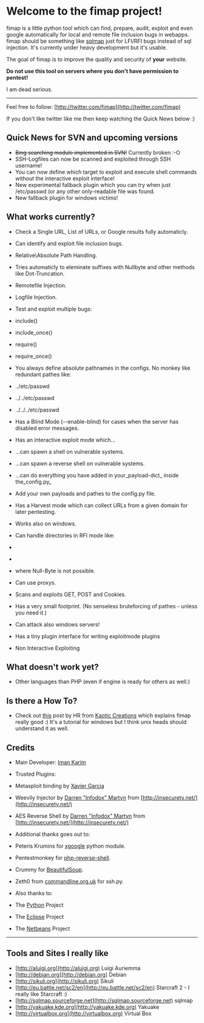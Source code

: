 Welcome to the fimap project!
=============================

fimap is a little python tool which can find, prepare, audit, exploit and even google automatically for local and remote file inclusion bugs in webapps. fimap should be something like [sqlmap](http://sqlmap.sourceforge.net) just for LFI/RFI bugs instead of sql injection. It's currently under heavy development but it's usable.


The goal of fimap is to improve the quality and security of **your** website.

**Do not use this tool on servers where you don't have permission to pentest!**

I am dead serious.

* * *

Feel free to follow: [http://twitter.com/fimap](http://twitter.com/fimap)


If you don't like twitter like me then keep watching the Quick News below :)


## Quick News for SVN and upcoming versions

*   <span style="text-decoration: line-through">Bing searching module implemented in SVN!</span> Currently broken :-O
*   SSH-Logfiles can now be scanned and exploited through SSH username!
*   You can now define which target to exploit and execute shell commands without the interactive exploit interface!
*   New experimental fallback plugin which you can try when just /etc/passwd (or any other only-readable file was found.
*   New fallback plugin for windows victims!

## What works currently?

*   Check a Single URL, List of URLs, or Google results fully automaticly.
*   Can identify and exploit file inclusion bugs.


*   Relative\Absolute Path Handling.
*   Tries automaticly to eleminate suffixes with Nullbyte and other methods like Dot-Truncation.
*   Remotefile Injection.
*   Logfile Injection.


*   Test and exploit multiple bugs:


*   include()
*   include_once()
*   require()
*   require_once()


*   You always define absolute pathnames in the configs. No monkey like redundant pathes like:


*   ../etc/passwd
*   ../../etc/passwd
*   ../../../etc/passwd

*   Has a Blind Mode (--enable-blind) for cases when the server has disabled error messages.
*   Has an interactive exploit mode which...


*   ...can spawn a shell on vulnerable systems.
*   ...can spawn a reverse shell on vulnerable systems.
*   ...can do everything you have added in your_payload-dict_ inside the_config.py_


*   Add your own payloads and pathes to the config.py file.
*   Has a Harvest mode which can collect URLs from a given domain for later pentesting.
*   Works also on windows.
*   Can handle directories in RFI mode like:


*   <tt><? include ($_GET["inc"] . "/content/index.html"); ?></tt>
*   <tt><? include ($_GET["inc"] . "_lang/index.html"); ?></tt>
*   where Null-Byte is not possible.


*   Can use proxys.
*   Scans and exploits GET, POST and Cookies.
*   Has a very small footprint. (No senseless bruteforcing of pathes - unless you need it.)
*   Can attack also windows servers! 
*   Has a tiny plugin interface for writing exploitmode plugins 


*   Non Interactive Exploiting

## What doesn't work yet?

*   Other languages than PHP (even if engine is ready for others as well.)

## Is there a How To?

*   Check out [this](http://kaoticcreations.blogspot.com/2011/08/automated-lfirfi-scanning-exploiting.html) post by HR from [Kaotic Creations](http://kaoticcreations.blogspot.com) which explains fimap really good :) It's a tutorial for windows but I think unix heads should understand it as well.

## Credits

*   Main Developer: [Iman Karim](mailto:fimap.dev@gmail.com)

*   Trusted Plugins:

*   Metasploit binding by [Xavier Garcia](mailto:xavi.garcia(atom)gmail(dot)com)
*   Weevily Injector by [Darren "Infodox" Martyn](mailto:infodox(atom)insecurety(dot)net) from [http://insecurety.net/](http://insecurety.net/)
*   AES Reverse Shell by [Darren "Infodox" Martyn](mailto:infodox(atom)insecurety(dot)net) from [http://insecurety.net/](http://insecurety.net/)

*   Additional thanks goes out to:

*   Peteris Krumins for [xgoogle](http://www.catonmat.net/blog/python-library-for-google-search/) python module.
*   Pentestmonkey for [php-reverse-shell](http://pentestmonkey.net/tools/php-reverse-shell/).
*   Crummy for [BeautifulSoup](http://www.crummy.com/software/BeautifulSoup/).
*   Zeth0 from [commandline.org.uk](http://commandline.org.uk/) for ssh.py.

*   Also thanks to:

*   The [Python](http://python.org) Project
*   The [Eclipse](http://eclipse.org) Project
*   The [Netbeans](http://netbeans.org) Project

* * *

## Tools and Sites I really like

*   [http://aluigi.org](http://aluigi.org) Luigi Auriemma
*   [http://debian.org](http://debian.org) Debian
*   [http://sikuli.org](http://sikuli.org) Sikuli
*   [http://eu.battle.net/sc2/en](http://eu.battle.net/sc2/en) Starcraft 2 - I really like Starcraft :)
*   [http://sqlmap.sourceforge.net](http://sqlmap.sourceforge.net) sqlmap
*   [http://yakuake.kde.org](http://yakuake.kde.org) Yakuake
*   [http://virtualbox.org](http://virtualbox.org) Virtual Box
